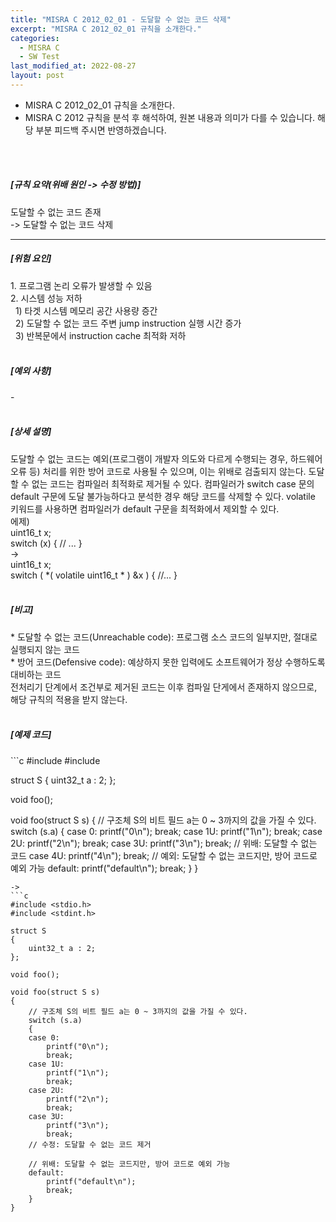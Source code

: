 ```yaml
---
title: "MISRA C 2012_02_01 - 도달할 수 없는 코드 삭제"
excerpt: "MISRA C 2012_02_01 규칙을 소개한다."
categories:
  - MISRA C
  - SW Test
last_modified_at: 2022-08-27
layout: post
---
```

- MISRA C 2012_02_01 규칙을 소개한다.
- MISRA C 2012 규칙을 분석 후 해석하여, 원본 내용과 의미가 다를 수 있습니다. 해당 부분 피드백 주시면 반영하겠습니다. 
<br>
<br>



<h5>
    [규칙 요약(위배 원인 -&gt; 수정 방법)]
</h5>
<p>
    도달할 수 없는 코드 존재
    <br>
    -&gt; 도달할 수 없는 코드 삭제
</p>
<hr>
<h5>
    [위험 요인]
</h5>
<p>
    1. 프로그램 논리 오류가 발생할 수 있음
    <br>
    2. 시스템 성능 저하
    <br>
    &nbsp; 1) 타겟 시스템 메모리 공간 사용량 증간
    <br>
    &nbsp; 2) 도달할 수 없는 코드 주변 jump instruction 실행 시간 증가
    <br>
    &nbsp; 3) 반복문에서 instruction cache 최적화 저하
    <br>
    &nbsp;
</p>
<h5>
    [예외 사항]
</h5>
<p>
    -
    <br>
    &nbsp;
</p>
<h5>
    [상세 설명]
</h5>
<p>
    도달할 수 없는 코드는 예외(프로그램이 개발자 의도와 다르게 수행되는 경우, 하드웨어 오류 등) 처리를 위한 방어 코드로 사용될 수 있으며, 이는 위배로 검출되지 않는다. 도달할 수 없는 코드는 컴파일러 최적화로 제거될 수 있다. 컴파일러가 switch case 문의 default 구문에 도달 불가능하다고 분석한 경우 해당 코드를 삭제할 수 있다. volatile 키워드를 사용하면 컴파일러가 default 구문을 최적화에서 제외할 수 있다.
    <br>
    에제)
    <br>
    uint16_t x;
    <br>
    switch (x) { // ... }
    <br>
    -&gt;
    <br>
    uint16_t x;
    <br>
    switch ( *( volatile uint16_t * ) &amp;x ) { //... }
    <br>
    &nbsp;
</p>
<h5>
    [비고]
</h5>
<p>
    * 도달할 수 없는 코드(Unreachable code): 프로그램 소스 코드의 일부지만, 절대로 실행되지 않는 코드
    <br>
    * 방어 코드(Defensive code): 예상하지 못한 입력에도 소프트웨어가 정상 수행하도록 대비하는 코드
    <br>
    전처리기 단계에서 조건부로 제거된 코드는 이후 컴파일 단게에서 존재하지 않으므로, 해당 규칙의 적용을 받지 않는다.
    <br>
    &nbsp;
</p>
<h5>
    [예제 코드]
</h5>
```c
#include <stdio.h>
#include <stdint.h>

struct S
{
    uint32_t a : 2;
};

void foo();

void foo(struct S s)
{
    // 구조체 S의 비트 필드 a는 0 ~ 3까지의 값을 가질 수 있다.
    switch (s.a)
    {
    case 0:
        printf("0\n");
        break;
    case 1U:
        printf("1\n");
        break;
    case 2U:
        printf("2\n");
        break;
    case 3U:
        printf("3\n");
        break;
    // 위배: 도달할 수 없는 코드
    case 4U:
        printf("4\n");
        break;
    // 예외: 도달할 수 없는 코드지만, 방어 코드로 예외 가능
    default:
        printf("default\n");
        break;
    }
}
```
->
```c
#include <stdio.h>
#include <stdint.h>

struct S
{
    uint32_t a : 2;
};

void foo();

void foo(struct S s)
{
    // 구조체 S의 비트 필드 a는 0 ~ 3까지의 값을 가질 수 있다.
    switch (s.a)
    {
    case 0:
        printf("0\n");
        break;
    case 1U:
        printf("1\n");
        break;
    case 2U:
        printf("2\n");
        break;
    case 3U:
        printf("3\n");
        break;
    // 수정: 도달할 수 없는 코드 제거

    // 위배: 도달할 수 없는 코드지만, 방어 코드로 예외 가능
    default:
        printf("default\n");
        break;
    }
}
```